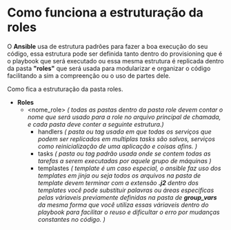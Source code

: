 # Como funciona a estruturação da roles

O **Ansible** usa de estrutura padrões para fazer a boa execução do seu código, essa estrutura pode ser definida tanto dentro do provisioning que é o playbook que será executado ou essa mesma estrutura é replicada dentro da pasta **"roles"** que será usada para modularizar e organizar o código facilitando a sim a compreenção ou o uso de partes dele.

Como fica a estruturação da pasta roles.

- **Roles**
  - <nome_role>
    _( todas as pastas dentro da pasta role devem contar o nome que será usado para a role no arquivo principal de chamada, e cada pasta deve conter a seguinte estrutura.)_
    - handlers
      _( pasta ou tag usada em que todas os serviços que podem ser replicados em multiplas tasks são salvos, serviços como reinicialização de uma aplicação e coisas afins. )_
    - tasks
      _( pasta ou tag padrão usada onde se contem todas as tarefas a serem executadas por aquele grupo de máquinas )_
    - templastes
      _( template é um caso especial, o ansible faz uso dos templates em jinja ou seja todos os arquivos na pasta de template devem terminar com a extensão **.j2** dentro dos templates você pode substituir palavras ou áreas especificas pelas váriaveis previamente definidas na pasta de **group\_vars** da mesma forma que você utiliza essas váriaveis dentro do playbook para facilitar o reuso e dificultar o erro por mudanças constantes no código. )_
